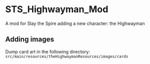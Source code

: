 # STS_Highwayman_Mod
A mod for Slay the Spire adding a new character: the Highwayman

## Adding images
Dump card art in the following directory:  
```src/main/resources/theHighwaymanResources/images/cards```
